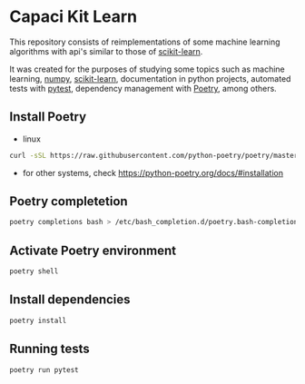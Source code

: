 # Capaci Kit Learn

This repository consists of reimplementations of some machine learning algorithms with api's similar to those of [scikit-learn](https://scikit-learn.org).

It was created for the purposes of studying some topics such as machine learning, [numpy](https://numpy.org/), [scikit-learn](https://scikit-learn.org), documentation in python projects, automated tests with [pytest](https://docs.pytest.org/en/stable/), dependency management with [Poetry](https://python-poetry.org/), among others.

## Install Poetry

- linux

```sh
curl -sSL https://raw.githubusercontent.com/python-poetry/poetry/master/get-poetry.py | python -
```

- for other systems, check https://python-poetry.org/docs/#installation

## Poetry completetion

```sh
poetry completions bash > /etc/bash_completion.d/poetry.bash-completion
```

## Activate Poetry environment

```sh
poetry shell
```

## Install dependencies

```sh
poetry install
```

## Running tests

```sh
poetry run pytest
```
